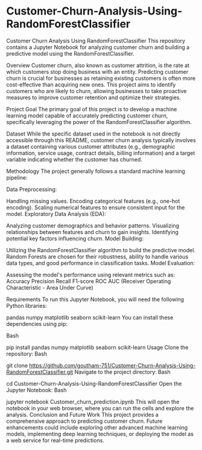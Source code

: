 # Customer-Churn-Analysis-Using-RandomForestClassifier
Customer Churn Analysis Using RandomForestClassifier
This repository contains a Jupyter Notebook for analyzing customer churn and building a predictive model using the RandomForestClassifier.

Overview
Customer churn, also known as customer attrition, is the rate at which customers stop doing business with an entity. Predicting customer churn is crucial for businesses as retaining existing customers is often more cost-effective than acquiring new ones. This project aims to identify customers who are likely to churn, allowing businesses to take proactive measures to improve customer retention and optimize their strategies.

Project Goal
The primary goal of this project is to develop a machine learning model capable of accurately predicting customer churn, specifically leveraging the power of the RandomForestClassifier algorithm.

Dataset
While the specific dataset used in the notebook is not directly accessible through this README, customer churn analysis typically involves a dataset containing various customer attributes (e.g., demographic information, service usage, contract details, billing information) and a target variable indicating whether the customer has churned.

Methodology
The project generally follows a standard machine learning pipeline:

Data Preprocessing:

Handling missing values.
Encoding categorical features (e.g., one-hot encoding).
Scaling numerical features to ensure consistent input for the model.
Exploratory Data Analysis (EDA):

Analyzing customer demographics and behavior patterns.
Visualizing relationships between features and churn to gain insights.
Identifying potential key factors influencing churn.
Model Building:

Utilizing the RandomForestClassifier algorithm to build the predictive model. Random Forests are chosen for their robustness, ability to handle various data types, and good performance in classification tasks.
Model Evaluation:

Assessing the model's performance using relevant metrics such as:
Accuracy
Precision
Recall
F1-score
ROC AUC (Receiver Operating Characteristic - Area Under Curve)


Requirements
To run this Jupyter Notebook, you will need the following Python libraries:

pandas
numpy
matplotlib
seaborn
scikit-learn
You can install these dependencies using pip:

Bash

pip install pandas numpy matplotlib seaborn scikit-learn
Usage
Clone the repository:
Bash

git clone https://github.com/goutham-751/Customer-Churn-Analysis-Using-RandomForestClassifier.git
Navigate to the project directory:
Bash

cd Customer-Churn-Analysis-Using-RandomForestClassifier
Open the Jupyter Notebook:
Bash

jupyter notebook Customer_churn_prediction.ipynb
This will open the notebook in your web browser, where you can run the cells and explore the analysis.
Conclusion and Future Work
This project provides a comprehensive approach to predicting customer churn. Future enhancements could include exploring other advanced machine learning models, implementing deep learning techniques, or deploying the model as a web service for real-time predictions.
